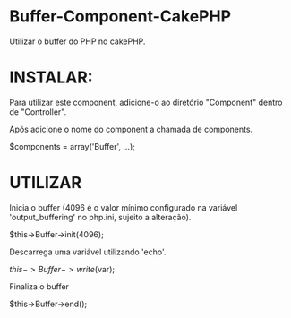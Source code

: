Buffer-Component-CakePHP
========================

Utilizar o buffer do PHP no cakePHP.

# INSTALAR:

Para utilizar este component, adicione-o ao diretório "Component" dentro de "Controller".

Após adicione o nome do component a chamada de components.

$components = array('Buffer', ...);

# UTILIZAR

Inicia o buffer (4096 é o valor mínimo configurado na variável 'output_buffering' no php.ini, sujeito a alteração).

$this->Buffer->init(4096);

Descarrega uma variável utilizando 'echo'.

$this->Buffer->write($var);

Finaliza o buffer

$this->Buffer->end();